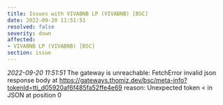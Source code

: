 ```yaml
---
title: Issues with VIVABNB LP (VIVABNB) [BSC]
date: 2022-09-20 11:51:51
resolved: false
severity: down
affected:
- VIVABNB LP (VIVABNB) [BSC]
section: issue
---
```


*2022-09-20 11:51:51* The gateway is unreachable: FetchError invalid json response body at https://gateways.thomiz.dev/bsc/meta-info?tokenId=tti_d05920af6f485fa52ffe4e69 reason: Unexpected token < in JSON at position 0